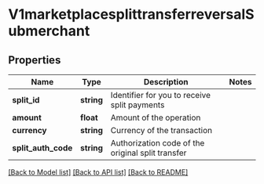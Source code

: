 # V1marketplacesplittransferreversalSubmerchant

## Properties
Name | Type | Description | Notes
------------ | ------------- | ------------- | -------------
**split_id** | **string** | Identifier for you to receive split payments | 
**amount** | **float** | Amount of the operation | 
**currency** | **string** | Currency of the transaction | 
**split_auth_code** | **string** | Authorization code of the original split transfer | 

[[Back to Model list]](../../README.md#documentation-for-models) [[Back to API list]](../../README.md#documentation-for-api-endpoints) [[Back to README]](../../README.md)

